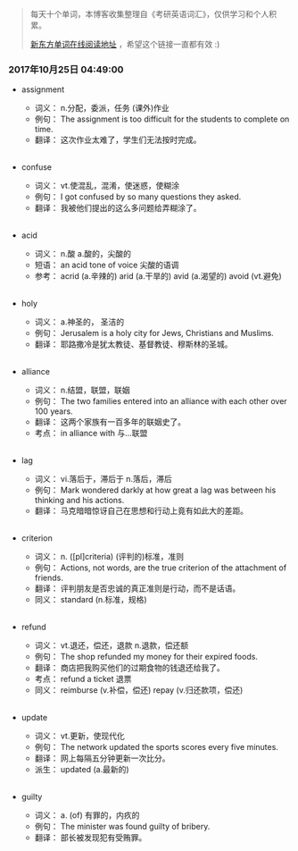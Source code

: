 > 每天十个单词，本博客收集整理自《考研英语词汇》，仅供学习和个人积累。
>
> [新东方单词在线阅读地址](http://download.dogwood.com.cn/online/kychlx/iPhone.html) ，希望这个链接一直都有效 :)


### 2017年10月25日 04:49:00

- assignment
  * 词义：  n.分配，委派，任务 (课外)作业
  * 例句：  The assignment is too difficult for the students to complete on time.
  * 翻译：  这次作业太难了，学生们无法按时完成。
  <br>

- confuse
  * 词义：  vt.使混乱，混淆，使迷惑，使糊涂 
  * 例句：  I got confused by so many questions they asked.
  * 翻译：  我被他们提出的这么多问题给弄糊涂了。
  <br>
 
- acid
  * 词义：  n.酸 a.酸的，尖酸的  
  * 短语：  an acid tone of voice 尖酸的语调
  * 参考：  acrid (a.辛辣的) arid (a.干旱的) avid (a.渴望的) avoid (vt.避免)
  <br>

- holy
  * 词义：  a.神圣的， 圣洁的
  * 例句：  Jerusalem is a holy city for Jews, Christians and Muslims.
  * 翻译：  耶路撒冷是犹太教徒、基督教徒、穆斯林的圣城。
  <br>

- alliance
  * 词义：  n.结盟，联盟，联姻
  * 例句：  The two families entered into an alliance with each other over 100 years.
  * 翻译：  这两个家族有一百多年的联姻史了。
  * 考点：  in alliance with 与...联盟
  <br>

- lag
  * 词义：  vi.落后于，滞后于 n.落后，滞后
  * 例句：  Mark wondered darkly at how great a lag was between his thinking and his actions.
  * 翻译：  马克暗暗惊讶自己在思想和行动上竟有如此大的差距。
  <br>

- criterion
  * 词义：  n. ([pl]criteria) (评判的)标准，准则
  * 例句：  Actions, not words, are the true criterion of the attachment of friends.
  * 翻译：  评判朋友是否忠诚的真正准则是行动，而不是话语。
  * 同义：  standard (n.标准，规格)
  <br>

- refund
  * 词义：  vt.退还，偿还，退款 n.退款，偿还额
  * 例句：  The shop refunded my money for their expired foods.
  * 翻译：  商店把我购买他们的过期食物的钱退还给我了。
  * 考点：  refund a ticket 退票
  * 同义：  reimburse (v.补偿，偿还) repay (v.归还款项，偿还)
  <br>

- update
  * 词义：  vt.更新，使现代化
  * 例句：  The network updated the sports scores every five minutes.
  * 翻译：  网上每隔五分钟更新一次比分。
  * 派生：  updated (a.最新的)
  <br>

- guilty
  * 词义：  a. (of) 有罪的，内疚的
  * 例句：  The minister was found guilty of bribery.
  * 翻译：  部长被发现犯有受贿罪。
  <br>
